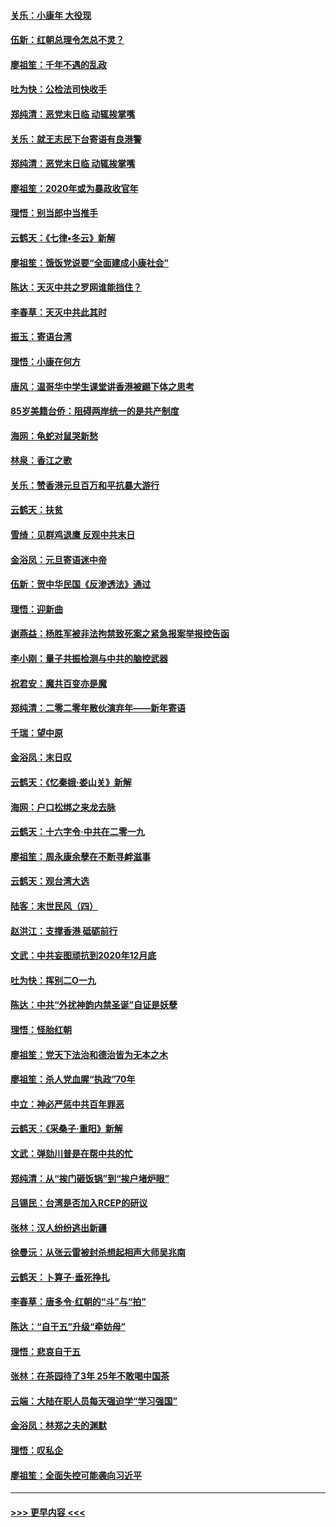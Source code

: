#### [关乐：小康年 大役现](../pages/nsc993/n11774213.md?t=01071802) 
#### [伍新：红朝总理令怎总不灵？](../pages/nsc993/n11770813.md?t=01071802) 
#### [廖祖笙：千年不遇的乱政](../pages/nsc993/n11770373.md?t=01071802) 
#### [吐为快：公检法司快收手](../pages/nsc993/n11770359.md?t=01071802) 
#### [郑纯清：恶党末日临 动辄挨掌嘴](../pages/nsc993/n11769912.md?t=01071802) 
#### [关乐：就王志民下台寄语有良港警](../pages/nsc993/n11769903.md?t=01071802) 
#### [郑纯清：恶党末日临 动辄挨掌嘴](../pages/nsc993/n11769356.md?t=01071802) 
#### [廖祖笙：2020年或为暴政收官年](../pages/nsc993/n11768216.md?t=01071802) 
#### [理悟：别当郎中当推手](../pages/nsc993/n11768243.md?t=01071802) 
#### [云鹤天：《七律▪冬云》新解](../pages/nsc993/n11768204.md?t=01071802) 
#### [廖祖笙：饿饭党说要“全面建成小康社会”](../pages/nsc993/n11767482.md?t=01071802) 
#### [陈达：天灭中共之罗网谁能挡住？](../pages/nsc993/n11767465.md?t=01071802) 
#### [李春草：天灭中共此其时](../pages/nsc993/n11767452.md?t=01071802) 
#### [振玉：寄语台湾](../pages/nsc993/n11767432.md?t=01071802) 
#### [理悟：小康在何方](../pages/nsc993/n11767394.md?t=01071802) 
#### [唐风：温哥华中学生课堂讲香港被踢下体之思考](../pages/nsc993/n11766848.md?t=01071802) 
#### [85岁美籍台侨：阻碍两岸统一的是共产制度](../pages/nsc993/n11765043.md?t=01071802) 
#### [海网：龟蛇对鼠哭新愁](../pages/nsc993/n11764895.md?t=01071802) 
#### [林泉：香江之歌](../pages/nsc993/n11764415.md?t=01071802) 
#### [关乐：赞香港元旦百万和平抗暴大游行](../pages/nsc993/n11764382.md?t=01071802) 
#### [云鹤天：扶贫](../pages/nsc993/n11764245.md?t=01071802) 
#### [雪绮：见群鸡退鹰  反观中共末日](../pages/nsc993/n11762112.md?t=01071802) 
#### [金浴凤：元旦寄语迷中帝](../pages/nsc993/n11761788.md?t=01071802) 
#### [伍新：贺中华民国《反渗透法》通过](../pages/nsc993/n11761994.md?t=01071802) 
#### [理悟：迎新曲](../pages/nsc993/n11761152.md?t=01071802) 
#### [谢燕益：杨胜军被非法拘禁致死案之紧急报案举报控告函](../pages/nsc993/n11756134.md?t=01071802) 
#### [李小刚：量子共振检测与中共的脑控武器](../pages/nsc993/n11754518.md?t=01071802) 
#### [祝君安：魔共百变亦是魔](../pages/nsc993/n11754469.md?t=01071802) 
#### [郑纯清：二零二零年散伙演弃年——新年寄语](../pages/nsc993/n11754195.md?t=01071802) 
#### [千瑞：望中原](../pages/nsc993/n11754159.md?t=01071802) 
#### [金浴凤：末日叹](../pages/nsc993/n11752359.md?t=01071802) 
#### [云鹤天：《忆秦娥‧娄山关》新解](../pages/nsc993/n11752348.md?t=01071802) 
#### [海网：户口松绑之来龙去脉](../pages/nsc993/n11752328.md?t=01071802) 
#### [云鹤天：十六字令‧中共在二零一九](../pages/nsc993/n11752305.md?t=01071802) 
#### [廖祖笙：周永康余孽在不断寻衅滋事](../pages/nsc993/n11751013.md?t=01071802) 
#### [云鹤天：观台湾大选](../pages/nsc993/n11751007.md?t=01071802) 
#### [陆客：末世民风（四）](../pages/nsc993/n11749203.md?t=01071802) 
#### [赵洪江：支撑香港 砥砺前行](../pages/nsc993/n11748482.md?t=01071802) 
#### [文武：中共妄图顽抗到2020年12月底](../pages/nsc993/n11748446.md?t=01071802) 
#### [吐为快：挥别二O一九](../pages/nsc993/n11748411.md?t=01071802) 
#### [陈达：中共“外扰神韵内禁圣诞”自证是妖孽](../pages/nsc993/n11748226.md?t=01071802) 
#### [理悟：怪胎红朝](../pages/nsc993/n11748206.md?t=01071802) 
#### [廖祖笙：党天下法治和德治皆为无本之木](../pages/nsc993/n11748135.md?t=01071802) 
#### [廖祖笙：杀人党血腥“执政”70年](../pages/nsc993/n11745144.md?t=01071802) 
#### [中立：神必严惩中共百年罪恶](../pages/nsc993/n11744970.md?t=01071802) 
#### [云鹤天：《采桑子‧重阳》新解](../pages/nsc993/n11744948.md?t=01071802) 
#### [文武：弹劾川普是在帮中共的忙](../pages/nsc993/n11744758.md?t=01071802) 
#### [郑纯清：从“挨门砸饭锅”到“挨户堵炉眼”](../pages/nsc993/n11744745.md?t=01071802) 
#### [吕锡民：台湾是否加入RCEP的研议](../pages/nsc993/n11744701.md?t=01071802) 
#### [张林：汉人纷纷逃出新疆](../pages/nsc993/n11743530.md?t=01071802) 
#### [徐曼沅：从张云雷被封杀想起相声大师吴兆南](../pages/nsc993/n11741816.md?t=01071802) 
#### [云鹤天：卜算子‧垂死挣扎](../pages/nsc993/n11739956.md?t=01071802) 
#### [李春草：唐多令‧红朝的“斗”与“拍”](../pages/nsc993/n11739830.md?t=01071802) 
#### [陈达：“自干五”升级“牵妨母”](../pages/nsc993/n11739724.md?t=01071802) 
#### [理悟：悲哀自干五](../pages/nsc993/n11739547.md?t=01071802) 
#### [张林：在茶园待了3年 25年不敢喝中国茶](../pages/nsc993/n11739240.md?t=01071802) 
#### [云端：大陆在职人员每天强迫学“学习强国”](../pages/nsc993/n11738735.md?t=01071802) 
#### [金浴凤：林郑之夫的渊默](../pages/nsc993/n11737735.md?t=01071802) 
#### [理悟：叹私企](../pages/nsc993/n11737715.md?t=01071802) 
#### [廖祖笙：全面失控可能袭向习近平](../pages/nsc993/n11737704.md?t=01071802) 

----
#### [ >>> 更早内容 <<< ](../indexes/nsc993-earlier.md)
